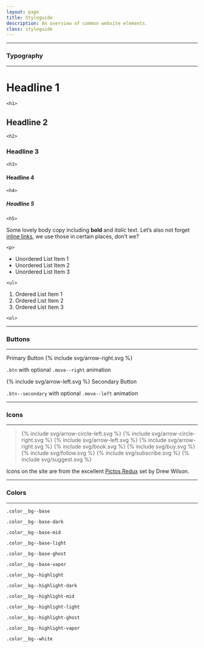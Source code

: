```yaml
---
layout: page
title: Styleguide
description: An overview of common website elements.
class: styleguide
---
```


***

### Typography

***

# Headline 1

`<h1>`

## Headline 2

`<h2>` 

### Headline 3

`<h3>` 

#### Headline 4

`<h4>` 

##### Headline 5

`<h5>`

Some lovely body copy including **bold** and *italic* text. Let’s also not forget [inline links](#), we use those in certain places, don’t we?

`<p>`

- Unordered List Item 1
- Unordered List Item 2
- Unordered List Item 3

`<ul>`

1. Ordered List Item 1
2. Ordered List Item 2
3. Ordered List Item 3

`<ol>`

***

### Buttons

***

<a class="btn move--right">Primary Button {% include svg/arrow-right.svg %}</a>

`.btn` with optional `.move--right` animation

<a class="btn btn--secondary move--left">{% include svg/arrow-left.svg %} Secondary Button</a>

`.btn--secondary` with optional `.move--left` animation

***

### Icons

***

> {% include svg/arrow-circle-left.svg %} {% include svg/arrow-circle-right.svg %} {% include svg/arrow-left.svg %} {% include svg/arrow-right.svg %} {% include svg/book.svg %} {% include svg/buy.svg %} {% include svg/follow.svg %} {% include svg/subscribe.svg %} {% include svg/suggest.svg %}

Icons on the site are from the excellent [Pictos Redux](http://pictos.cc) set by Drew Wilson.

***

### Colors

***

<span class="color__bg--base"></span>

`.color__bg--base`

<span class="color__bg--base-dark"></span>

`.color__bg--base-dark`

<span class="color__bg--base-mid"></span>

`.color__bg--base-mid`

<span class="color__bg--base-light"></span>

`.color__bg--base-light`

<span class="color__bg--base-ghost"></span>

`.color__bg--base-ghost`

<span class="color__bg--base-vapor"></span>

`.color__bg--base-vapor`

<span class="color__bg--highlight"></span>

`.color__bg--highlight`

<span class="color__bg--highlight-dark"></span>

`.color__bg--highlight-dark`

<span class="color__bg--highlight-mid"></span>

`.color__bg--highlight-mid`

<span class="color__bg--highlight-light"></span>

`.color__bg--highlight-light`

<span class="color__bg--highlight-ghost"></span>

`.color__bg--highlight-ghost`

<span class="color__bg--highlight-vapor"></span>

`.color__bg--highlight-vapor`

<span class="color__bg--white"></span>

`.color__bg--white`